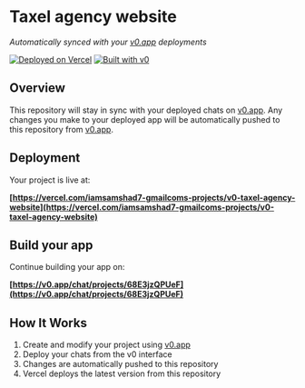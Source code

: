 # Taxel agency website

*Automatically synced with your [v0.app](https://v0.app) deployments*

[![Deployed on Vercel](https://img.shields.io/badge/Deployed%20on-Vercel-black?style=for-the-badge&logo=vercel)](https://vercel.com/iamsamshad7-gmailcoms-projects/v0-taxel-agency-website)
[![Built with v0](https://img.shields.io/badge/Built%20with-v0.app-black?style=for-the-badge)](https://v0.app/chat/projects/68E3jzQPUeF)

## Overview

This repository will stay in sync with your deployed chats on [v0.app](https://v0.app).
Any changes you make to your deployed app will be automatically pushed to this repository from [v0.app](https://v0.app).

## Deployment

Your project is live at:

**[https://vercel.com/iamsamshad7-gmailcoms-projects/v0-taxel-agency-website](https://vercel.com/iamsamshad7-gmailcoms-projects/v0-taxel-agency-website)**

## Build your app

Continue building your app on:

**[https://v0.app/chat/projects/68E3jzQPUeF](https://v0.app/chat/projects/68E3jzQPUeF)**

## How It Works

1. Create and modify your project using [v0.app](https://v0.app)
2. Deploy your chats from the v0 interface
3. Changes are automatically pushed to this repository
4. Vercel deploys the latest version from this repository